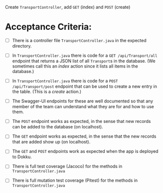 Create `TransportController`, add `GET` (index) and `POST` (create)

# Acceptance Criteria:

- [ ] There is a controller file `TransportController.java`
      in the expected directory.
- [ ] In `TransportController.java` there is 
      code for a `GET /api/Transport/all` endpoint 
      that returns a JSON list of all `Transport`s in the database.
      (We sometimes call this an *index* action since it lists all
      items in the database.)
- [ ] In `TransportController.java` there is 
      code for a `POST /api/Transport/post` endpoint
      that can be used to create a new entry in the table. (This
      is a *create* action.)
- [ ] The Swagger-UI endpoints for these are well documented so that
      any member of the team can understand what they are for and
      how to use them.
- [ ] The `POST` endpoint works as expected, in the sense that new
      records can be added to the database (on localhost).
- [ ] The `GET` endpoint works as expected, in the sense that the new
      records that are added show up (on localhost).
- [ ] The `GET` and `POST` endpoints work as expected when the 
      app is deployed to Dokku.
- [ ] There is full test coverage (Jacoco) for the methods in 
      `TransportController.java`
- [ ] There is full mutation test coverage (Pitest) for the methods in
      `TransportController.java`



